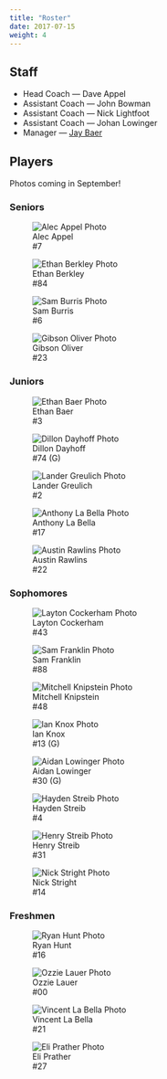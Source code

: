```yaml
---
title: "Roster"
date: 2017-07-15
weight: 4
---
```


Staff
-----
* Head Coach &mdash; Dave Appel
* Assistant Coach &mdash; John Bowman
* Assistant Coach &mdash; Nick Lightfoot
* Assistant Coach &mdash; Johan Lowinger
* Manager &mdash; [Jay Baer <span class="icon fa-envelope-o"></span>](mailto:jbaer@bloomingtonblades.com)

Players
-------

Photos coming in September!

### Seniors
<div class="classdiv">
  <div class="player">
    <figure>
      <img alt="Alec Appel Photo" src="/images/200px-Placeholder_photo.png">
      <figcaption>Alec Appel<br>#7</figcaption>
    </figure>
  </div>
  <div class="player">
    <figure>
      <img alt="Ethan Berkley Photo" src="/images/200px-Placeholder_photo.png">
      <figcaption>Ethan Berkley<br>#84</figcaption>
    </figure>
  </div>
  <div class="player">
    <figure>
      <img alt="Sam Burris Photo" src="/images/200px-Placeholder_photo.png">
      <figcaption>Sam Burris<br>#6</figcaption>
    </figure>
  </div>
  <div class="player">
    <figure>
      <img alt="Gibson Oliver Photo" src="/images/200px-Placeholder_photo.png">
      <figcaption>Gibson Oliver<br>#23</figcaption>
    </figure>
  </div>
</div>

### Juniors
<div class="classdiv">
  <div class="player">
    <figure>
      <img alt="Ethan Baer Photo" src="/images/200px-Placeholder_photo.png">
      <figcaption>Ethan Baer<br>#3</figcaption>
    </figure>
  </div>
  <div class="player">
    <figure>
      <img alt="Dillon Dayhoff Photo" src="/images/200px-Placeholder_photo.png">
      <figcaption>Dillon Dayhoff<br>#74 (G)</figcaption>
    </figure>
  </div>
  <div class="player">
    <figure>
      <img alt="Lander Greulich Photo" src="/images/200px-Placeholder_photo.png">
      <figcaption>Lander Greulich<br>#2</figcaption>
    </figure>
  </div>
  <div class="player">
    <figure>
      <img alt="Anthony La Bella Photo" src="/images/200px-Placeholder_photo.png">
      <figcaption>Anthony La Bella<br>#17</figcaption>
    </figure>
  </div>
  <div class="player">
    <figure>
      <img alt="Austin Rawlins Photo" src="/images/200px-Placeholder_photo.png">
      <figcaption>Austin Rawlins<br>#22</figcaption>
    </figure>
  </div>
</div>

### Sophomores
<div class="classdiv">
  <div class="player">
    <figure>
      <img alt="Layton Cockerham Photo" src="/images/200px-Placeholder_photo.png">
      <figcaption>Layton Cockerham<br>#43</figcaption>
    </figure>
  </div>
  <div class="player">
    <figure>
      <img alt="Sam Franklin Photo" src="/images/200px-Placeholder_photo.png">
      <figcaption>Sam Franklin<br>#88</figcaption>
    </figure>
  </div>
  <div class="player">
    <figure>
      <img alt="Mitchell Knipstein Photo" src="/images/200px-Placeholder_photo.png">
      <figcaption>Mitchell Knipstein<br>#48</figcaption>
    </figure>
  </div>
  <div class="player">
    <figure>
      <img alt="Ian Knox Photo" src="/images/200px-Placeholder_photo.png">
      <figcaption>Ian Knox<br>#13 (G)</figcaption>
    </figure>
  </div>
  <div class="player">
    <figure>
      <img alt="Aidan Lowinger Photo" src="/images/200px-Placeholder_photo.png">
      <figcaption>Aidan Lowinger<br>#30 (G)</figcaption>
    </figure>
  </div>
  <div class="player">
    <figure>
      <img alt="Hayden Streib Photo" src="/images/200px-Placeholder_photo.png">
      <figcaption>Hayden Streib<br>#4</figcaption>
    </figure>
  </div>
  <div class="player">
    <figure>
      <img alt="Henry Streib Photo" src="/images/200px-Placeholder_photo.png">
      <figcaption>Henry Streib<br>#31</figcaption>
    </figure>
  </div>
  <div class="player">
    <figure>
      <img alt="Nick Stright Photo" src="/images/200px-Placeholder_photo.png">
      <figcaption>Nick Stright<br>#14</figcaption>
    </figure>
  </div>
</div>

### Freshmen
<div class="classdiv">
  <div class="player">
    <figure>
      <img alt="Ryan Hunt Photo" src="/images/200px-Placeholder_photo.png">
      <figcaption>Ryan Hunt<br>#16</figcaption>
    </figure>
  </div>
  <div class="player">
    <figure>
      <img alt="Ozzie Lauer Photo" src="/images/200px-Placeholder_photo.png">
      <figcaption>Ozzie Lauer<br>#00</figcaption>
    </figure>
  </div>
  <div class="player">
    <figure>
      <img alt="Vincent La Bella Photo" src="/images/200px-Placeholder_photo.png">
      <figcaption>Vincent La Bella<br>#21</figcaption>
    </figure>
  </div>
  <div class="player">
    <figure>
      <img alt="Eli Prather Photo" src="/images/200px-Placeholder_photo.png">
      <figcaption>Eli Prather<br>#27</figcaption>
    </figure>
  </div>
</div>

